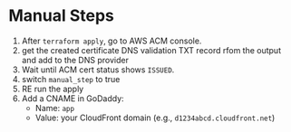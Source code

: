 # Manual Steps
1. After `terraform apply`, go to AWS ACM console.
2. get the created certificate DNS validation TXT record rfom the output and add to the DNS provider
4. Wait until ACM cert status shows `ISSUED`.
5. switch `manual_step` to true
6. RE run the apply
7. Add a CNAME in GoDaddy:
    - Name: `app`
    - Value: your CloudFront domain (e.g., `d1234abcd.cloudfront.net`)


